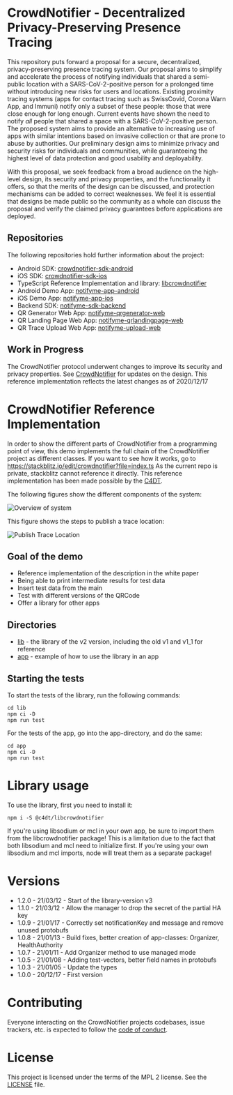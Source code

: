 # CrowdNotifier - Decentralized Privacy-Preserving Presence Tracing

This repository puts forward a proposal for a secure, decentralized,
privacy-preserving presence tracing system. Our proposal aims to simplify and
accelerate the process of notifying individuals that shared a semi-public
location with a SARS-CoV-2-positive person for a prolonged time without
introducing new risks for users and locations. Existing proximity tracing
systems (apps for contact tracing such as SwissCovid, Corona Warn App, and
Immuni) notify only a subset of these people: those that were close enough for
long enough. Current events have shown the need to notify _all_ people that
shared a space with a SARS-CoV-2-positive person. The proposed system aims to
provide an alternative to increasing use of apps with similar intentions based
on invasive collection or that are prone to abuse by authorities. Our
preliminary design aims to minimize privacy and security risks for individuals
and communities, while guaranteeing the highest level of data protection and
good usability and deployability.

With this proposal, we seek feedback from a broad audience on the high-level
design, its security and privacy properties, and the functionality it offers, so
that the merits of the design can be discussed, and protection mechanisms can be
added to correct weaknesses. We feel it is essential that designs be made public
so the community as a whole can discuss the proposal and verify the claimed
privacy guarantees before applications are deployed.

## Repositories

The following repositories hold further information about the project:

* Android SDK: [crowdnotifier-sdk-android](https://github.com/CrowdNotifier/crowdnotifier-sdk-android)
* iOS SDK: [crowdnotifier-sdk-ios](https://github.com/CrowdNotifier/crowdnotifier-sdk-ios)
* TypeScript Reference Implementation and library: [libcrowdnotifier](https://github.com/CrowdNotifier/libcrowdnotifier)
* Android Demo App: [notifyme-app-android](https://github.com/notifyme-app/notifyme-app-android)
* iOS Demo App: [notifyme-app-ios](https://github.com/notifyme-app/notifyme-app-ios)
* Backend SDK: [notifyme-sdk-backend](https://github.com/notifyme-app/notifyme-sdk-backend)
* QR Generator Web App: [notifyme-qrgenerator-web](https://github.com/notifyme-app/notifyme-qrgenerator-web)
* QR Landing Page Web App: [notifyme-qrlandingpage-web](https://github.com/notifyme-app/notifyme-qrlandingpage-web)
* QR Trace Upload Web App: [notifyme-upload-web](https://github.com/notifyme-app/notifyme-upload-web)

## Work in Progress

The CrowdNotifier protocol underwent changes to improve its security and privacy properties. See 
[CrowdNotifier](https://github.com/CrowdNotifier/documents) for updates on the design. 
This reference implementation reflects the latest changes as of 2020/12/17

# CrowdNotifier Reference Implementation

In order to show the different parts of CrowdNotifier from a programming point of view, this demo implements the full
 chain of the CrowdNotifier project as different classes.
If you want to see how it works, go to https://stackblitz.io/edit/crowdnotifier?file=index.ts
As the current repo is private, stackblitz cannot reference it directly.
This reference implementation has been made possible by the [C4DT](https://c4dt.org).

The following figures show the different components of the system:

![Overview of system](elements-overview.png)

This figure shows the steps to publish a trace location:

![Publish Trace Location](trace-location.png) 

## Goal of the demo

- Reference implementation of the description in the white paper
- Being able to print intermediate results for test data
- Insert test data from the main
- Test with different versions of the QRCode
- Offer a library for other apps

## Directories

- [lib](lib/README.md) - the library of the v2 version, including the old v1 and v1_1 for reference
- [app](app/README.md) - example of how to use the library in an app

## Starting the tests

To start the tests of the library, run the following commands:

```
cd lib
npm ci -D
npm run test
```

For the tests of the app, go into the app-directory, and do the same:

```
cd app
npm ci -D
npm run test
```

# Library usage

To use the library, first you need to install it:

```
npm i -S @c4dt/libcrowdnotifier
```

If you're using libsodium or mcl in your own app, be sure to import them from the libcrowdnotifier
package! This is a limitation due to the fact that both libsodium and mcl need to initialize first.
If you're using your own libsodium and mcl imports, node will treat them as a separate package!

# Versions

- 1.2.0 - 21/03/12 - Start of the library-version v3
- 1.1.0 - 21/03/12 - Allow the manager to drop the secret of the partial HA key
- 1.0.9 - 21/01/17 - Correctly set notificationKey and message and remove unused protobufs
- 1.0.8 - 21/01/13 - Build fixes, better creation of app-classes: Organizer, HealthAuthority
- 1.0.7 - 21/01/11 - Add Organizer method to use managed mode
- 1.0.5 - 21/01/08 - Adding test-vectors, better field names in protobufs
- 1.0.3 - 21/01/05 - Update the types
- 1.0.0 - 20/12/17 - First version 

# Contributing

Everyone interacting on the CrowdNotifier projects codebases, issue trackers, etc. is expected to follow the [code
  of conduct](CODE_OF_CONDUCT.txt).

# License

This project is licensed under the terms of the MPL 2 license. See the [LICENSE](LICENSE) file.
